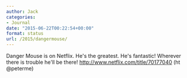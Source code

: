 ```yaml
---
author: Jack
categories:
- Journal
date: "2015-06-22T00:22:54+00:00"
format: status
url: /2015/dangermouse/
---
```


Danger Mouse is on Netflix. He's the greatest. He's fantastic! Wherever there is trouble he'll be there! http://www.netflix.com/title/70177040 (ht @peterme)